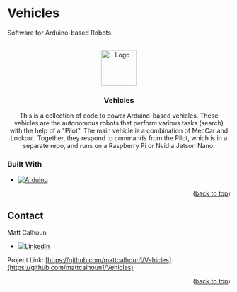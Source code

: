 # Vehicles
Software for Arduino-based Robots

<!-- PROJECT LOGO -->
<br />
<div align="center">
  <a href="https://github.com/mattcalhoun1/Vehicles">
    <img src="images/logo.png" alt="Logo" width="80" height="80">
  </a>

<h3 align="center">Vehicles</h3>

  <p align="center">
    This is a collection of code to power Arduino-based vehicles. These vehicles are 
    the autonomous robots that perform various tasks (search) with the help of a "Pilot".
    The main vehicle is a combination of MecCar and Lookout. Together, they respond
    to commands from the Pilot, which is in a separate repo, and runs on a Raspberry Pi or Nvidia Jetson Nano.
  </p>
</div>


### Built With

* [![Arduino][Arduino.cc]][Arduino-url]

<p align="right">(<a href="#readme-top">back to top</a>)</p>

<!-- CONTACT -->
## Contact

Matt Calhoun
* [![LinkedIn][linkedin-shield]][linkedin-url]

Project Link: [https://github.com/mattcalhoun1/Vehicles](https://github.com/mattcalhoun1/Vehicles)

<p align="right">(<a href="#readme-top">back to top</a>)</p>


<!-- MARKDOWN LINKS & IMAGES -->
[linkedin-shield]: https://img.shields.io/badge/-LinkedIn-black.svg?style=for-the-badge&logo=linkedin&colorB=555
[linkedin-url]: https://linkedin.com/in/matt-calhoun-74572828
[product-screenshot]: images/screenshot.png
[Arduino.cc]: http://arduino.cc/en/uploads/Trademark/ArduinoCommunityLogo.png
[Arduino-url]: https://www.arduino.cc/
